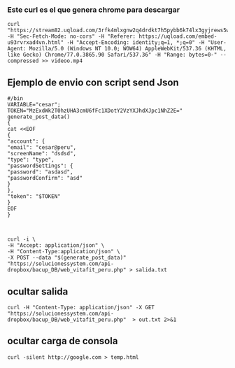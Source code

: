 


### Este curl es el que  genera chrome para  descargar
```shell
curl "https://stream82.uqload.com/3rfk4mlxgnw2q4drdkt7h5pybb6k74lx3gyjrews5wxnpxvgnzqhnpq4hssa/v.mp4" -H "Sec-Fetch-Mode: no-cors" -H "Referer: https://uqload.com/embed-u93rvrxad4vn.html" -H "Accept-Encoding: identity;q=1, *;q=0" -H "User-Agent: Mozilla/5.0 (Windows NT 10.0; WOW64) AppleWebKit/537.36 (KHTML, like Gecko) Chrome/77.0.3865.90 Safari/537.36" -H "Range: bytes=0-" --compressed >> videoo.mp4

```






## Ejemplo de envio con script send Json

```shell
#/bin
VARIABLE="cesar";
TOKEN="MzExdWk2T0hzUHA3cmU6fFc1XDotY2VzYXJhdXJpc1NhZ2E="
generate_post_data()
{
cat <<EOF
{
"account": {
"email": "cesar@peru",
"screenName": "dsdsd",
"type": "type",
"passwordSettings": {
"password": "asdasd",
"passwordConfirm": "asd"
}
},
"token": "$TOKEN"
}
EOF
}



curl -i \
-H "Accept: application/json" \
-H "Content-Type:application/json" \
-X POST --data "$(generate_post_data)" "https://solucionessystem.com/api-dropbox/bacup_DB/web_vitafit_peru.php" > salida.txt

```
## ocultar  salida
```shell
curl -H "Content-Type: application/json" -X GET "https://solucionessystem.com/api-dropbox/bacup_DB/web_vitafit_peru.php"  > out.txt 2>&1
```

## ocultar  carga de consola
```shell
curl -silent http://google.com > temp.html
```
